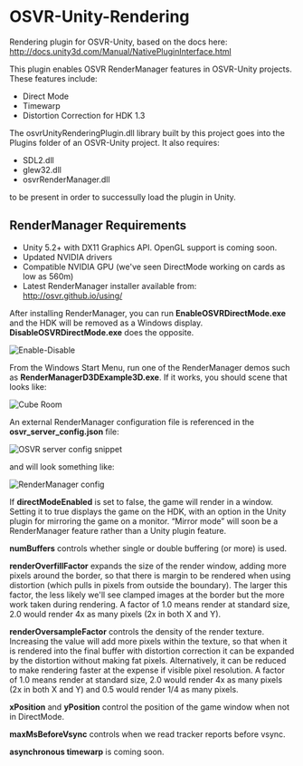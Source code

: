 # OSVR-Unity-Rendering
Rendering plugin for OSVR-Unity, based on the docs here: http://docs.unity3d.com/Manual/NativePluginInterface.html

This plugin enables OSVR RenderManager features in OSVR-Unity projects. These features include:
* Direct Mode
* Timewarp
* Distortion Correction for HDK 1.3

The osvrUnityRenderingPlugin.dll library built by this project goes into the Plugins folder of an OSVR-Unity project. It also requires:
* SDL2.dll 
* glew32.dll
* osvrRenderManager.dll

to be present in order to successully load the plugin in Unity.

## RenderManager Requirements
* Unity 5.2+ with DX11 Graphics API. OpenGL support is coming soon.
* Updated NVIDIA drivers
* Compatible NVIDIA GPU (we've seen DirectMode working on cards as low as 560m)
* Latest RenderManager installer available from: http://osvr.github.io/using/

After installing RenderManager, you can run **EnableOSVRDirectMode.exe** and the HDK will be removed as a Windows display. 
**DisableOSVRDirectMode.exe** does the opposite. 

![Enable-Disable](https://github.com/OSVR/OSVR-Unity-Rendering/blob/rendermanager_docs/images/enable_disable_directmode.png?raw=true)

From the Windows Start Menu, run one of the RenderManager demos such as **RenderManagerD3DExample3D.exe**. If it works, you should scene that looks like:

![Cube Room](https://github.com/OSVR/OSVR-Unity-Rendering/blob/rendermanager_docs/images/cube_room.png?raw=true)

An external RenderManager configuration file is referenced in the **osvr_server_config.json** file:

![OSVR server config snippet](https://github.com/OSVR/OSVR-Unity-Rendering/blob/rendermanager_docs/images/osvr_server_config_rm_snippet.png?raw=true)

and will look something like:

![RenderManager config](https://github.com/OSVR/OSVR-Unity-Rendering/blob/rendermanager_docs/images/osvr_server_config_rm.png?raw=true)

If **directModeEnabled** is set to false, the game will render in a window. Setting it to true displays the game on the HDK, with an option in the Unity plugin for mirroring the game on a monitor. “Mirror mode” will soon be a RenderManager feature rather than a Unity plugin feature.

**numBuffers** controls whether single or double buffering (or more) is used.

**renderOverfillFactor** expands the size of the render window, adding more pixels around the border, so that there is margin to be rendered when using distortion (which pulls in pixels from outside the boundary). The larger this factor, the less likely we'll see clamped images at the border but the more work taken during rendering. A factor of 1.0 means render at standard size, 2.0 would render 4x as many pixels (2x in both X and Y). 

**renderOversampleFactor** controls the density of the render texture. Increasing the value will add more pixels within the texture, so that when it is rendered into the final buffer with distortion correction it can be expanded by the distortion without making fat pixels. Alternatively, it can be reduced to make rendering faster at the expense if visible pixel resolution. A factor of 1.0 means render at standard size, 2.0 would render 4x as many pixels (2x in both X and Y) and 0.5 would render 1/4 as many pixels.

**xPosition** and **yPosition** control the position of the game window when not in DirectMode.

**maxMsBeforeVsync** controls when we read tracker reports before vsync.

**asynchronous timewarp** is coming soon.



